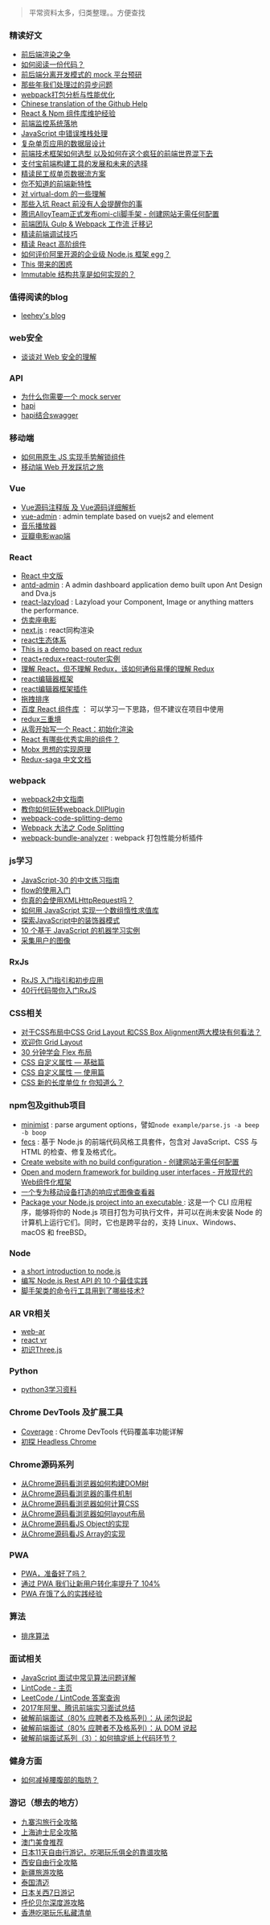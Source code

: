 > 平常资料太多，归类整理。。方便查找 

### 精读好文

- [前后端渲染之争](https://github.com/dt-fe/weekly/issues/5)
- [如何阅读一份代码？](https://zhuanlan.zhihu.com/p/26222486)
- [前后端分离开发模式的 mock 平台预研](https://github.com/CntChen/cntchen.github.io/issues/1) 
- [那些年我们处理过的异步问题](https://github.com/dt-fe/weekly/issues/6)
- [webpack打包分析与性能优化](https://github.com/hawx1993/tech-blog/issues/3)
- [Chinese translation of the Github Help](https://github.com/waylau/github-help)
- [React & Npm 组件库维护经验](https://github.com/ascoders/blog/issues/5)
- [前端监控系统落地](https://zhuanlan.zhihu.com/p/26365046?group_id=842798394819874816)
- [JavaScript 中错误堆栈处理](https://zhuanlan.zhihu.com/p/26637923)
- [复杂单页应用的数据层设计](https://github.com/xufei/blog/issues/42)
- [前端技术框架如何选型 以及如何在这个疯狂的前端世界混下去](https://zhuanlan.zhihu.com/p/26678543)
- [支付宝前端构建工具的发展和未来的选择](https://github.com/pigcan/blog/issues/4)
- [精读民工叔单页数据流方案](https://zhuanlan.zhihu.com/p/26743163)
- [你不知道的前端新特性](https://ppt.baomitu.com/d/84a42e3e#/)
- [对 virtual-dom 的一些理解](https://zhuanlan.zhihu.com/p/25630842)
- [那些入坑 React 前没有人会提醒你的事](https://github.com/dt-fe/weekly/issues/13)
- [腾讯AlloyTeam正式发布omi-cli脚手架 - 创建网站无需任何配置](http://div.io/topic/2002)
- [前端团队 Gulp & Webpack 工作流 迁移记](https://zhuanlan.zhihu.com/p/27355765)
- [精读前端调试技巧](https://zhuanlan.zhihu.com/p/27334352)
- [精读 React 高阶组件](https://zhuanlan.zhihu.com/p/27434557)
- [如何评价阿里开源的企业级 Node.js 框架 egg？](https://github.com/atian25/blog/issues/18)
- [This 带来的困惑](https://zhuanlan.zhihu.com/p/27536677)
- [Immutable 结构共享是如何实现的？](https://github.com/dt-fe/weekly/issues/14)

### 值得阅读的blog

- [leehey's blog](https://github.com/lcxfs1991/blog)

### web安全

- [谈谈对 Web 安全的理解](https://zhuanlan.zhihu.com/p/25486768s)

### API

- [为什么你需要一个 mock server](https://github.com/ufologist/puer-mock/blob/master/why-your-need-a-mock-server.md)  
- [hapi](https://hapijs.com/)
- [hapi结合swagger](https://github.com/jzlxiaohei/hapi-demo/)

### 移动端

- [如何用原生 JS 实现手势解锁组件](https://www.h5jun.com/post/handlock-comp.html)
- [移动端 Web 开发踩坑之旅](https://zhuanlan.zhihu.com/p/26141351)

### Vue

- [Vue源码注释版 及 Vue源码详细解析](https://github.com/Ma63d/vue-analysis)
- [vue-admin](https://github.com/taylorchen709/vue-admin) : admin template based on vuejs2 and element
- [音乐播放器](https://github.com/microzz/vue-music-player)
- [豆瓣电影wap端](https://github.com/xingbofeng/douban-movie)

### React

- [React 中文版](http://wiki.jikexueyuan.com/project/react/)
- [antd-admin](https://github.com/zuiidea/antd-admin) : A admin dashboard application demo built upon Ant Design and Dva.js 
- [react-lazyload](https://github.com/jasonslyvia/react-lazyload/) : Lazyload your Component, Image or anything matters the performance.
- [仿卖座电影](https://github.com/cncp20/maizuo-react)
- [next.js](https://github.com/zeit/next.js) : react同构渲染
- [react生态体系](https://zhuanlan.zhihu.com/p/26270621)
- [This is a demo based on react redux](https://github.com/HOUCe/react-redux-demo)
- [react+redux+react-router实例](https://github.com/luozhihao/react-redux-demo)
- [理解 React，但不理解 Redux，该如何通俗易懂的理解 Redux](https://www.zhihu.com/question/41312576/answer/90493435)
- [react编辑器框架](https://github.com/facebook/draft-js)
- [react编辑器框架插件](https://github.com/draft-js-plugins/draft-js-plugins)
- [拖拽排序](https://www.npmjs.com/package/react-sortable)
- [百度 React 组件库](https://github.com/fex-team/fit) ： 可以学习一下思路，但不建议在项目中使用
- [redux三重境](https://zhuanlan.zhihu.com/p/26485702)
- [从零开始写一个 React：初始化渲染](https://zhuanlan.zhihu.com/p/27312281)
- [React 有哪些优秀实用的组件？](https://www.zhihu.com/question/39452825)
- [Mobx 思想的实现原理](https://github.com/ascoders/blog/issues/16)
- [Redux-saga 中文文档](http://leonshi.com/redux-saga-in-chinese/index.html)

### webpack

- [webpack2中文指南](https://doc.webpack-china.org/guides/get-started/)
- [教你如何玩转webpack.DllPlugin](https://github.com/superpig/blog/issues/6)
- [webpack-code-splitting-demo](https://github.com/DrakeLeung/webpack-code-splitting-demo)
- [Webpack 大法之 Code Splitting](https://zhuanlan.zhihu.com/p/26710831)
- [webpack-bundle-analyzer](https://www.npmjs.com/package/webpack-bundle-analyzer) : webpack 打包性能分析插件

### js学习

- [JavaScript-30 的中文练习指南](https://github.com/soyaine/JavaScript30)
- [flow的使用入门](https://zhuanlan.zhihu.com/p/26204569)
- [你真的会使用XMLHttpRequest吗？](https://segmentfault.com/a/1190000004322487)
- [如何用 JavaScript 实现一个数组惰性求值库](https://zhuanlan.zhihu.com/p/26535479)
- [探索JavaScript中的装饰器模式](https://zhuanlan.zhihu.com/p/26761381)
- [10 个基于 JavaScript 的机器学习实例](https://zhuanlan.zhihu.com/p/26709518)
- [采集用户的图像](https://developers.google.com/web/fundamentals/native-hardware/capturing-images/)

### RxJs

- [RxJS 入门指引和初步应用](https://zhuanlan.zhihu.com/p/25383159)
- [40行代码带你入门RxJS](https://zhuanlan.zhihu.com/p/26147001)

### CSS相关

- [对于CSS布局中CSS Grid Layout 和CSS Box Alignment两大模块有何看法？](https://www.zhihu.com/question/51426724/answer/150286267)
- [欢迎你 Grid Layout](https://zhuanlan.zhihu.com/p/26259608)
- [30 分钟学会 Flex 布局](https://zhuanlan.zhihu.com/p/25303493)
- [CSS 自定义属性 — 基础篇](https://zhuanlan.zhihu.com/p/25714131)
- [CSS 自定义属性 — 使用篇](https://zhuanlan.zhihu.com/p/26654544)
- [CSS 新的长度单位 fr 你知道么？](https://zhuanlan.zhihu.com/p/27502596)

### npm包及github项目

- [minimist](https://github.com/substack/minimist) : parse argument options，譬如`node example/parse.js -a beep -b boop`
- [fecs](https://github.com/ecomfe/fecs) : 基于 Node.js 的前端代码风格工具套件，包含对 JavaScript、CSS 与 HTML 的检查、修复及格式化。
- [Create website with no build configuration - 创建网站无需任何配置](https://github.com/AlloyTeam/omi-cli) 
- [Open and modern framework for building user interfaces - 开放现代的Web组件化框架](https://github.com/AlloyTeam/omi)
- [一个专为移动设备打造的响应式图像查看器](https://github.com/appleple/SmartPhoto)
- [Package your Node.js project into an executable ](https://github.com/zeit/pkg) : 这是一个 CLI 应用程序，能够将你的 Node.js 项目打包为可执行文件，并可以在尚未安装 Node 的计算机上运行它们。同时，它也是跨平台的，支持 Linux、Windows、macOS 和 freeBSD。

### Node

- [a short introduction to node.js](https://github.com/maxogden/art-of-node)
- [编写 Node.js Rest API 的 10 个最佳实践](https://zhuanlan.zhihu.com/p/25506654)
- [脚手架类的命令行工具用到了哪些技术?](https://www.zhihu.com/question/58406043/answer/159712819)

### AR VR相关

- [web-ar](https://github.com/brianZeng/web-ar)
- [react vr](https://facebook.github.io/react-vr/)
- [初识Three.js](https://zhuanlan.zhihu.com/p/27296011)

### Python

- [python3学习资料](https://github.com/liuyubobobo/Book-Python-for-Everybody)

### Chrome DevTools 及扩展工具

- [Coverage](https://zhuanlan.zhihu.com/p/26281581) : Chrome DevTools 代码覆盖率功能详解
- [初探 Headless Chrome](https://zhuanlan.zhihu.com/p/27100187)

### Chrome源码系列

- [从Chrome源码看浏览器如何构建DOM树](http://www.renfed.com/2017/01/30/chrome-build-dom/)
- [从Chrome源码看浏览器的事件机制](http://www.renfed.com/2017/02/05/browser-event/)
- [从Chrome源码看浏览器如何计算CSS](http://www.renfed.com/2017/02/22/chrome-css/)
- [从Chrome源码看浏览器如何layout布局](http://www.renfed.com/2017/02/26/chrome-layout/)
- [从Chrome源码看JS Object的实现](http://www.renfed.com/2017/04/04/chrome-object/)
- [从Chrome源码看JS Array的实现](http://www.renfed.com/2017/04/16/chrome-js-array/)

### PWA

- [PWA，准备好了吗？](https://ispwaready.toxicjohann.com/)
- [通过 PWA 我们让新用户转化率提升了 104%](https://zhuanlan.zhihu.com/p/26445223)
- [PWA 在饿了么的实践经验](https://zhuanlan.zhihu.com/p/25800461)

### 算法

- [排序算法](http://javascript.ruanyifeng.com/library/sorting.html)

### 面试相关

- [JavaScript 面试中常见算法问题详解](https://zhuanlan.zhihu.com/p/25308541)
- [LintCode - 主页](http://www.lintcode.com/zh-cn)
- [LeetCode / LintCode 答案查询](http://www.jiuzhang.com/solutions/)
- [2017年阿里、腾讯前端实习面试总结](https://zhuanlan.zhihu.com/p/26528397)
- [破解前端面试（80% 应聘者不及格系列）：从 闭包说起](https://zhuanlan.zhihu.com/p/25855075)
- [破解前端面试（80% 应聘者不及格系列）：从 DOM 说起](https://zhuanlan.zhihu.com/p/26420034)
- [破解前端面试系列（3）：如何搞定纸上代码环节？](https://zhuanlan.zhihu.com/p/27172276)

### 健身方面

- [如何减掉腰腹部的脂肪？](https://www.zhihu.com/question/33277243/answer/153110379)

### 游记（想去的地方）

- [九寨沟旅行全攻略](http://m.ruguoapp.com/messages/590826954d58730012557c0f)
- [上海迪士尼全攻略](http://m.okjike.com/messages/5934e55602698c001271ab07)
- [澳门美食推荐](http://m.okjike.com/messages/5934e2cfcba12400129e7bae)
- [日本11天自由行游记，吃喝玩乐俱全的靠谱攻略](http://m.okjike.com/messages/5938a1957276aa0012da14ff)
- [西安自由行全攻略](http://m.okjike.com/messages/59391cb314f92f00120b8b2f)
- [新疆旅游攻略](http://m.okjike.com/messages/593c9615fb66840012229c0d)
- [泰国清迈](http://m.okjike.com/messages/59375017ce84f80012f6e5eb)
- [日本关西7日游记](http://m.okjike.com/messages/59408a9ddfba170012dff8db)
- [呼伦贝尔深度游攻略](http://m.okjike.com/messages/59447f14089938001216ee68)
- [香港吃喝玩乐私藏清单](https://m.okjike.com/messages/594c681920dd4a001277757b)